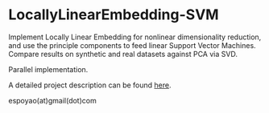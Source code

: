 # LocallyLinearEmbedding-SVM

Implement Locally Linear Embedding for nonlinear dimensionality reduction, and use the principle components to feed linear Support Vector Machines. Compare results on synthetic and real datasets against PCA via SVD. 

Parallel implementation. 

A detailed project description can be found [here](https://drive.google.com/file/d/1uSv2iLuIflHpdZSwJ1XikduESGdA6Axp/view?usp=sharing).

espoyao(at)gmail(dot)com
